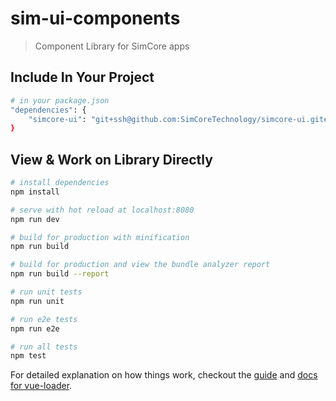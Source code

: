 # sim-ui-components

> Component Library for SimCore apps

## Include In Your Project
``` bash
# in your package.json
"dependencies": {
    "simcore-ui": "git+ssh@github.com:SimCoreTechnology/simcore-ui.git#master"
}
```

## View & Work on Library Directly

``` bash
# install dependencies
npm install

# serve with hot reload at localhost:8080
npm run dev

# build for production with minification
npm run build

# build for production and view the bundle analyzer report
npm run build --report

# run unit tests
npm run unit

# run e2e tests
npm run e2e

# run all tests
npm test
```

For detailed explanation on how things work, checkout the [guide](http://vuejs-templates.github.io/webpack/) and [docs for vue-loader](http://vuejs.github.io/vue-loader).
